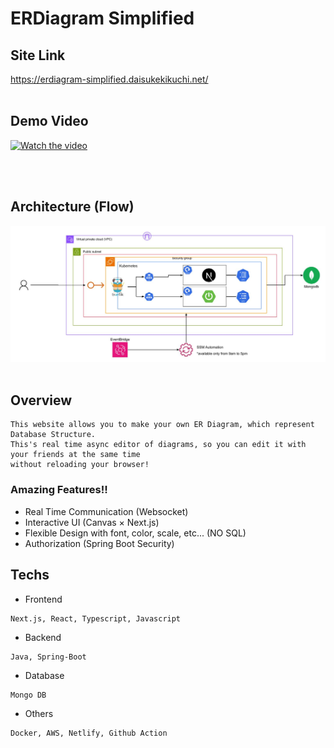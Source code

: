 # ERDiagram Simplified

## Site Link
https://erdiagram-simplified.daisukekikuchi.net/
<br><br>

## Demo Video
[![Watch the video](https://img.youtube.com/vi/Tu6lZYIZPkA/maxresdefault.jpg)](https://youtu.be/Tu6lZYIZPkA)

<br><br>

## Architecture (Flow)
<img src=".github/images/architecture.jpg" alt="architecture" title="architecture">
<br><br>


## Overview
```
This website allows you to make your own ER Diagram, which represent Database Structure.
This's real time async editor of diagrams, so you can edit it with your friends at the same time
without reloading your browser!
```

### Amazing Features!!
- Real Time Communication (Websocket)
- Interactive UI (Canvas × Next.js)
- Flexible Design with font, color, scale, etc... (NO SQL)
- Authorization (Spring Boot Security)


## Techs
 - Frontend
 ```
 Next.js, React, Typescript, Javascript
 ```

 - Backend
 ```
 Java, Spring-Boot
 ```

- Database
```
Mongo DB
```

 - Others
 ```
 Docker, AWS, Netlify, Github Action
 ```

